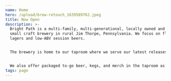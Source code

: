 ```yaml
---
name: Home
hero: /upload/brew-retouch_1639589762.jpeg
title: Now Open
description: >-
  Bright Path is a multi-family, multi-generational, locally owned and operated
  small craft brewery in rural Jim Thorpe, Pennsylvania. We focus on flavorful
  ​​lagers and low-ABV session beers. 


  The brewery is home to our taproom where we serve our latest releases and crowd favorites with the occasional food truck days. It is a place for everyone to gather, support one another, and feel welcome. 


  We also offer packaged to-go beer, kegs, and merch in the taproom as well.
tags: page
---
```

